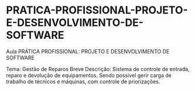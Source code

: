 # PRATICA-PROFISSIONAL-PROJETO-E-DESENVOLVIMENTO-DE-SOFTWARE
Aula PRÁTICA PROFISSIONAL: PROJETO E DESENVOLVIMENTO DE SOFTWARE

Tema: Gestão de Reparos
Breve Descrição: Sistema de controle de entrada, reparo e devolução de equipamentos. Sendo possível gerir carga de trabalho de técnicos e máquinas, com controle de priorizações.
